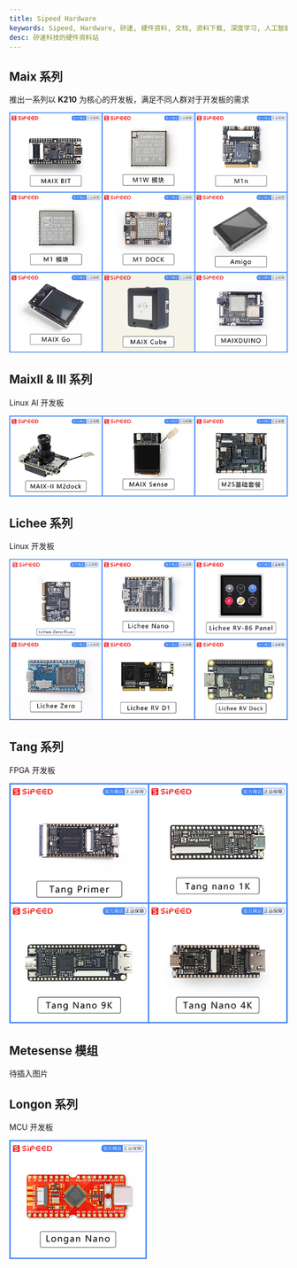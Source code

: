 ```yaml
---
title: Sipeed Hardware
keywords: Sipeed, Hardware, 矽速, 硬件资料, 文档, 资料下载, 深度学习, 人工智能, K210
desc: 矽速科技的硬件资料站
---
```


## Maix 系列

推出一系列以 **K210** 为核心的开发板，满足不同人群对于开发板的需求

[![](./../assets/maix.jpg)](./maix/readme.md)

## MaixII & III 系列

Linux AI 开发板

[![](./../assets/maixii.jpg)](./maixII/readme.md)

## Lichee 系列

Linux 开发板

[![](./../assets/lichee.jpg)](./lichee/readme.md)

## Tang 系列

FPGA 开发板

[![](./../assets/tang.jpg)](./tang/readme.md)

## Metesense 模组

待插入图片

## Longon 系列

MCU 开发板

[![](./../assets/longan_nano.jpg)](./longan/readme.md)